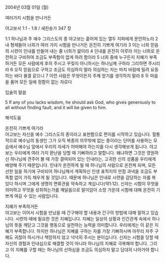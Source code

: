2004년 03월 01일 (월)

여러가지 시험을 만나거든



야고보서 1:1 - 1:8 / 새찬송가 347 장


1:1 하나님과 주 예수 그리스도의 종 야고보는 흩어져 있는 열두 지파에게 문안하노라 
2 내 형제들아 너희가 여러 가지 시험을 만나거든 온전히 기쁘게 여기라 
3 이는 너희 믿음의 시련이 인내를 만들어 내는 줄 너희가 앎이라 
4 인내를 온전히 이루라 이는 너희로 온전하고 구비하여 조금도 부족함이 없게 하려 함이라 
5 너희 중에 누구든지 지혜가 부족하거든 모든 사람에게 후히 주시고 꾸짖지 아니하시는 하나님께 구하라 그리하면 주시리라 
6 오직 믿음으로 구하고 조금도 의심하지 말라 의심하는 자는 마치 바람에 밀려 요동하는 바다 물결 같으니 
7 이런 사람은 무엇이든지 주께 얻기를 생각하지 말라 
8 두 마음을 품어 모든 일에 정함이 없는 자로다 

입술의 말씀 

5 If any of you lacks wisdom, he should ask God, who gives generously to all without finding fault, and it will be given to him.

해석도움





온전히 기쁘게 여기라  
야고보는 자신을 예수 그리스도의 종이라고 표현함으로 편지를 시작하고 있습니다. 혈통적으로 예수님의 동생인 그가 오직 복종의 의무밖에 없는 종이라는 단어를 사용하는 모습에서 예수님 앞에서 우리의 자세가 어떠해야 하는지를 다시 생각해보게 됩니다. 야고보는 우리에게 여러 가지 환난을 당할 때 기뻐하라고 말합니다. 왜냐하면 그것은 영원하신 하나님에 견주어 볼 때 가장 결여되어 있는 인내라는, 고귀한 신의 성품을 우리에게 배양해 주기 때문입니다. 인내가 온전하게 될 때 하나님의 사람으로 온전케 되며, 모든 선한 일을 하기에 구비되어 하나님께서 계획하신 인생 표적지의 만점 과녁을 조금도 부족함 없이 가득 채우게 될 것입니다. 때문에 하나님은 인내로 시련을 감당하는 자를 복 있다 하시며 그에게 생명의 면류관을 약속하고 계십니다(약1:12). 신자는 시험이 무엇을 의미하고 무엇을 성취하는가를 깨달음으로 말미암아 소망 가운데 시험에 대해 온전히 기쁘게 여길 수 있는 사람입니다. 

지혜가 부족하거든  
야고보는 이어서 시험을 만났을 때 간구해야 할 내용과 간구의 방법에 대해 말하고 있습니다. 시련의 때에 필요한 것은 지혜입니다. 지혜는 일상의 상황과 인간관계 속에서 하나님의 뜻을 깨닫고 그것을 행동으로 실천하는 능력을 의미합니다. 우리에게는 이 같은 지혜가 부족합니다. 하지만 하나님은 지혜를 구하는 자를 가장 기뻐하시며 아무리 자주 구해도 귀찮아 하시거나 책망하지 않고 넉넉히 주시는 분이십니다. 신자는 시험을 당할 때 자신의 경험과 인내심으로 해결할 것이 아니라 하나님의 지혜로 극복해야 합니다. 그리고 이 지혜를 구할 때는 하나님의 선하심을 조금도 의심하지 말고 담대히 나아가야 합니다.